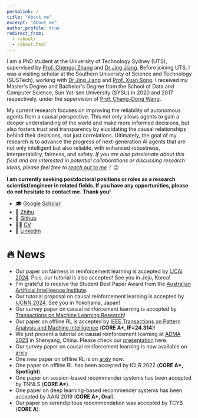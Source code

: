 ```yaml
---
permalink: /
title: "About me"
excerpt: "About me"
author_profile: true
redirect_from: 
  - /about/
  - /about.html
---
```


I am a PhD student at the University of Technology Sydney (UTS), supervised by [Prof. Chengqi Zhang](https://www.uts.edu.au/staff/chengqi.zhang) and [Dr Jing Jiang](https://www.uts.edu.au/staff/jing.jiang). Before joining UTS, I was a visiting scholar at the Southern University of Science and Technology (SUSTech), working with [Dr Jing Jiang](https://www.uts.edu.au/staff/jing.jiang) and [Prof. Xuan Song](https://www.sustech.edu.cn/zh/songxuan.html). I received my Master's Degree and Bachelor's Degree from the School of Data and Computer Science, Sun Yat-sen University (SYSU) in 2020 and 2017 respectively, under the supervision of [Prof. Chang-Dong Wang](http://www.scholat.com/changdongwang.cn). 

My current research focuses on improving the reliability of autonomous agents from a causal perspective. This not only allows agents to gain a deeper understanding of the world and make more informed decisions, but also fosters trust and transparency by elucidating the causal relationships behind their decisions, not just correlations. Ultimately, the goal of my research is to advance the progress of next-generation AI agents that are not only intelligent but also reliable, with enhanced robustness, interpretability, fairness, and safety. *If you are also passionate about this field and are interested in potential collaborations or discussing research ideas, please feel free to [reach out to me](zhi-hong.deng@student.uts.edu.au)！*  😉

**I am currently seeking postdoctoral positions or roles as a research scientist/engineer in related fields. If you have any opportunities, please do not hesitate to contact me. Thank you!**

- 🎓 [Google Scholar](https://scholar.google.com.au/citations?user=e8D8_NwAAAAJ)
- 📘 [Zhihu](https://www.zhihu.com/people/Zhi-Hong.Deng)
- 🌵 [Github](https://github.com/familyld)
- 👨‍🎓 [CV](http://2wildkids.com/files/CV_ZhihongDeng_2024.pdf)
- 🤝 [Linkedin](https://www.linkedin.com/in/zhihong-deng-111745256/)

🔥 News
=======

* Our paper on fairness in reinforcement learning is accepted by [IJCAI 2024](https://ijcai24.org/). Plus, our tutorial is also accepted! See you in Jeju, Korea!
* I'm grateful to receive the Student Best Paper Award from the [Australian Artificial Intelligence Institute](https://www.uts.edu.au/research/australian-artificial-intelligence-institute).
* Our tutorial proposal on causal reinforcement learning is accepted by [IJCNN 2024](https://2024.ieeewcci.org/). See you in Yokohama, Japan!
* Our survey paper on causal reinforcement learning is accepted by [Transactions on Machine Learning Research](https://openreview.net/pdf?id=qqnttX9LPo)! 
* Our paper on offline RL is accepted by [IEEE Transactions on Pattern Analysis and Machine Intelligence](https://ieeexplore.ieee.org/document/10301548/) (**CORE A\*, IF=24.314**)!
* We just present a tutorial on causal reinforcement learning at [ADMA 2023](https://adma2023.uqcloud.net/index.html) in Shenyang, China. Please check our [presentation](https://2wildkids.com/files/ADMA2023-Tutorial-CausalRL-ZhihongDeng.pdf) here.
* Our survey paper on causal reinforcement learning is now available on [arxiv](https://arxiv.org/abs/2307.01452).
* One new paper on offline RL is on [arxiv](https://arxiv.org/abs/2110.12468) now.
* One paper on offline RL has been accepted by ICLR 2022 (**CORE A\*, Spotlight**).
* One paper on session-based recommender systems has been accepted by TNNLS (**CORE A\***).
* One paper on deep learning-based recommender systems has been accepted by AAAI 2019 (**CORE A\*, Oral**).
* Our paper on serendipitous recommendation was accepted by TCYB (**CORE A**).
